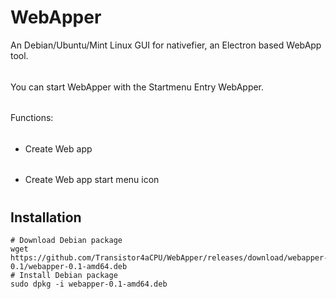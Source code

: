 # WebApper
An Debian/Ubuntu/Mint Linux GUI for nativefier, an Electron based WebApp tool.
######
You can start WebApper with the Startmenu Entry WebApper.
######
Functions:
######
* Create Web app
######
* Create Web app start menu icon
#
## Installation
```
# Download Debian package 
wget https://github.com/Transistor4aCPU/WebApper/releases/download/webapper-0.1/webapper-0.1-amd64.deb
# Install Debian package 
sudo dpkg -i webapper-0.1-amd64.deb
```

